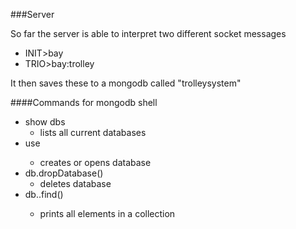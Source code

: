 ###Server

So far the server is able to interpret two different socket messages
- INIT>bay
- TRIO>bay:trolley

It then saves these to a mongodb called "trolleysystem"

####Commands for mongodb shell
- show dbs
	- lists all current databases
- use <db>
	- creates or opens database
- db.dropDatabase()
	- deletes database
- db.<collection>.find()
	- prints all elements in a collection
